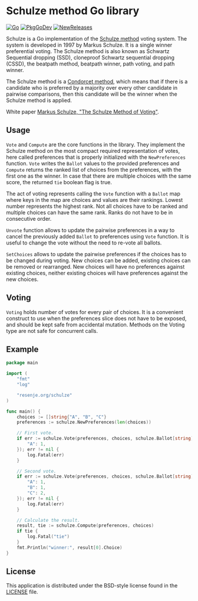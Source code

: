# Schulze method Go library

[![Go](https://github.com/janos/schulze/workflows/Go/badge.svg)](https://github.com/janos/schulze/actions)
[![PkgGoDev](https://pkg.go.dev/badge/resenje.org/schulze)](https://pkg.go.dev/resenje.org/schulze)
[![NewReleases](https://newreleases.io/badge.svg)](https://newreleases.io/github/janos/schulze)

Schulze is a Go implementation of the [Schulze method](https://en.wikipedia.org/wiki/Schulze_method) voting system. The system is developed in 1997 by Markus Schulze. It is a single winner preferential voting. The Schulze method is also known as Schwartz Sequential dropping (SSD), cloneproof Schwartz sequential dropping (CSSD), the beatpath method, beatpath winner, path voting, and path winner.

The Schulze method is a [Condorcet method](https://en.wikipedia.org/wiki/Condorcet_method), which means that if there is a candidate who is preferred by a majority over every other candidate in pairwise comparisons, then this candidate will be the winner when the Schulze method is applied.

White paper [Markus Schulze, "The Schulze Method of Voting"](https://arxiv.org/pdf/1804.02973.pdf).

## Usage

`Vote` and `Compute` are the core functions in the library. They implement the Schulze method on the most compact required representation of votes, here called preferences that is properly initialized with the `NewPreferences` function. `Vote` writes the `Ballot` values to the provided preferences and `Compute` returns the ranked list of choices from the preferences, with the first one as the winner. In case that there are multiple choices with the same score, the returned `tie` boolean flag is true.

The act of voting represents calling the `Vote` function with a `Ballot` map where keys in the map are choices and values are their rankings. Lowest number represents the highest rank. Not all choices have to be ranked and multiple choices can have the same rank. Ranks do not have to be in consecutive order.

`Unvote` function allows to update the pairwise preferences in a way to cancel the previously added `Ballot` to preferences using `Vote` function. It is useful to change the vote without the need to re-vote all ballots.

`SetChoices` allows to update the pairwise preferences if the choices has to be changed during voting. New choices can be added, existing choices can be removed or rearranged. New choices will have no preferences against existing choices, neither existing choices will have preferences against the new choices.

## Voting

`Voting` holds number of votes for every pair of choices. It is a convenient construct to use when the preferences slice does not have to be exposed, and should be kept safe from accidental mutation. Methods on the Voting type are not safe for concurrent calls.


## Example

```go
package main

import (
	"fmt"
	"log"

	"resenje.org/schulze"
)

func main() {
	choices := []string{"A", "B", "C"}
	preferences := schulze.NewPreferences(len(choices))

	// First vote.
	if err := schulze.Vote(preferences, choices, schulze.Ballot[string]{
		"A": 1,
	}); err != nil {
		log.Fatal(err)
	}

	// Second vote.
	if err := schulze.Vote(preferences, choices, schulze.Ballot[string]{
		"A": 1,
		"B": 1,
		"C": 2,
	}); err != nil {
		log.Fatal(err)
	}

	// Calculate the result.
	result, tie := schulze.Compute(preferences, choices)
	if tie {
		log.Fatal("tie")
	}
	fmt.Println("winner:", result[0].Choice)
}
```

## License

This application is distributed under the BSD-style license found in the [LICENSE](LICENSE) file.
